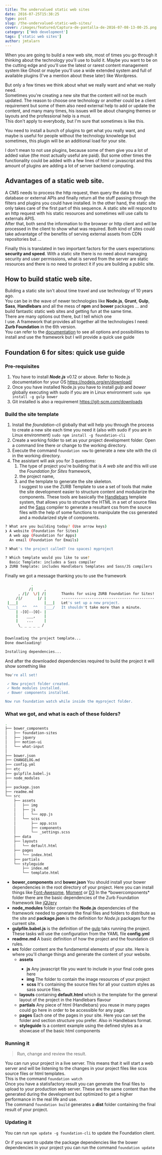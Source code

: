 ```yaml
---
title: The undervalued static web sites
date: 2016-07-25T15:38:25
type: post
slug: /the-undervalued-static-web-sites/
cover: /images/featured/Captura-de-pantalla-de-2016-07-08-13-00-25.png
category: ['Web development']
tags: ['static web sites']
author: jmtalarn
---
```


When you are going to build a new web site, most of times you go through it thinking about the technology you'll use to build it. Maybe you want to be on the cutting edge and you'll use the latest or rarest content management system like Ghost or maybe you'll use a wide extended system and full of available plugins (I've a mention about these later) like Wordpress.
<!--more-->

<p>But only a few times we think about what we really want and what we really need. <br />
Sometimes you're creating a new site that the content will not be much updated. The reason to choose one technology or another could be a client requirement but some of them also need external help to add or update the content, and many many times, his issues will be about changing themes or layouts and the professional help is a must. <br />
This don't apply to everybody, but I'm sure that sometimes is like this.</p>
<p>You need to install a bunch of plugins to get what you really want, and maybe is useful for people without the technology knowledge but sometimes, this plugin will be an additional load for your site.</p>
<p>I don't mean to not use plugins, because some of them give you a lot of added value (the most actually useful are paid). But some other times the functionality could be added with a few lines of html or javascript and this amount of plugins are adding a lot of server backend computing.</p>
<h2 id="advantagesofastaticwebsite">Advantages of a static web site.</h2>
<p>A CMS needs to process the http request, then query the data to the database or external APIs and finally return all the stuff passing through the filters and plugins you could have installed. In the other hand, the static site only takes care of the first part of this sequence. A static site will respond to an http request with his static resources and sometimes will use calls to externals APIS. <br />
After that, both send the information to the browser or http client and will be processed in the client to show what was required. Both kind of sites could take advantatge of the benefits of serving external assets from CDN repositories but ...</p>
<p>Finally this is translated in two important factors for the users expectations: <strong>security and speed</strong>. With a static site there is no need about managing security and user permissions, what is served from the server are static resources and there is no need to protect it if you are building a public site.</p>
<h2 id="howtobuildstaticwebsite">How to build static web site.</h2>
<p>Building a static site isn't about time travel and use technology of 10 years ago. <br />
You can be in the wave of newer technologies like <strong>Node.js</strong>, <strong>Grunt</strong>, <strong>Gulp</strong>, <strong>Sass</strong>, <strong>Handlebars</strong> and all the mess of <strong>npm</strong> and <strong>bower</strong> packages ... and build fantastic static web sites and getting fun at the same time. <br />
There are many options out there, but I tell which one <br />
I use. A framework that provides all together all the technologies I need: <strong>Zurb Foundation</strong> in the 6th version. <br />
You can refer to the <a href="http://foundation.zurb.com/">documentation</a> to see all options and possibilities to install and use the framework but I will provide a quick use guide</p>
<h2 id="spanidfoundation6forsitesquickuseguidefoundation6forsitesquickuseguidespan"><span id="foundation-6-for-sites-quick-use-guide">Foundation 6 for sites: quick use guide</span></h2>
<h3 id="prerequisites">Pre-requisites</h3>
<ol>
<li>You have to install <strong><em>Node.js</em></strong> v0.12 or above. Refer to Node.js  documentation for your OS <a href="https://nodejs.org/en/download/">https://nodejs.org/en/download/</a></li>
<li>Once you have installed Node.js you have to install <em>gulp</em> and <em>bower</em> globally executing with sudo if you are in Linux environment  <code>sudo npm install -g gulp bower</code></li>
<li>Git installed is also a requirement <a href="https://git-scm.com/downloads">https://git-scm.com/downloads</a></li>
</ol>
<h3 id="buildthesitetemplate">Build the site template</h3>
<ol>
<li>Install the <em>foundation-cli</em> globally that will help you through the process to create a new site each time you need it (also with sudo if you are in Linux environment) <code>sudo npm install -g foundation-cli</code>  </li>
<li>Create a working folder to set as your project development folder. Open a command line there or change to the working directory.  </li>
<li>Execute the command <code>foundation new</code> to generate a new site with the cli in the working directory.  </li>
<li>The assistant will ask you for 3 questions:
<ol>
<li>The type of project you're building that is <em>A web site</em> and this will use the <em>Foundation for Sites</em> framework,</li>
<li>the project name, </li>
<li>and the template to generate the site skeleton.<br />
I suggest to use the ZURB Template to use a set of tools that make the site development easier to structure content and modularize the components. These tools are basically the <a href="http://handlebarsjs.com/">Handlebars</a> template system, that allows you to structure the HTML in a set of source files and the <a href="http://sass-lang.com/">Sass</a> compiler to generate a resultant css from the source files with the help of some functions to manipulate the css generated and a modularized style of components.  </li>
</ol>
</li>
</ol>

```bash
? What are you building today? (Use arrow keys)
❯ A website (Foundation for Sites)
  A web app (Foundation for Apps)
  An email (Foundation for Emails)
```

```bash
? What's the project called? (no spaces) myproject
```

```bash
? Which template would you like to use?
  Basic Template: includes a Sass compiler
❯ ZURB Template: includes Handlebars templates and Sass/JS compilers
```

<p>Finally we got a message thanking you to use the framework</p>

```bash
            .
           /|     ,
      , /|/  \/| /|       Thanks for using ZURB Foundation for Sites!
     /|/       |/ |       -------------------------------------------
 |___|            |___|   Let's set up a new project.
 \___|  ^^   ^^   |___/   It shouldn't take more than a minute.
     | -[O]--[O]- |
     |    ___,    |
     |    ...     |
      \_ _ _ _ _ /


Downloading the project template...
Done downloading!

Installing dependencies...
```

<p>And after the downloaded dependencies required to build the project it will show something like </p>

```bash
You're all set!

 ✓ New project folder created.
 ✓ Node modules installed.
 ✓ Bower components installed.

Now run foundation watch while inside the myproject folder.
```

<h3 id="whatwegotandwhatiseachofthesefolders">What we got, and what is each of these folders?</h3>

```bash
.
├── bower_components
│   ├── foundation-sites
│   ├── jquery
│   ├── motion-ui
│   └── what-input
│ 
├── bower.json
├── CHANGELOG.md
├── config.yml
├── etc
├── gulpfile.babel.js
├── node_modules
│ 
├── package.json
├── readme.md
└── src
    ├── assets
    │   ├── img
    │   ├── js
    │   │   └── app.js
    │   └── scss
    │       ├── app.scss
    │       ├── components
    │       └── _settings.scss
    ├── data
    ├── layouts
    │   └── default.html
    ├── pages
    │   └── index.html
    ├── partials
    └── styleguide
        ├── index.md
        └── template.html
```

<ul>
<li><strong>bower_components</strong> and <strong>bower.json</strong> You should install your bower dependencies in the root directory of your project. Here you can install things like <a href="http://fontawesome.io/" target="\_blank">Font-Awesome</a>, <a href="http://momentjs.com/" target="\_blank">Moment</a> or <a href="https://d3js.org/" target="\_blank">D3</a> In the *bowercomponents* folder there are the basic dependencies of the Zurb Foundation framework like <a href="https://jquery.com/" target="\_blank">jQUery</a> </li>
<li><strong>node_modules</strong> folder contain the <strong>Node.js</strong> dependencies of the framework needed to generate the final files and folders to distribute as the site and <strong>package.json</strong> is the definition for <em>Node.js</em> packages for the current site. </li>
<li><strong>gulpfile.babel.js</strong> is the definition of the <a href="http://gulpjs.com/" target="\_blank">gulp</a> taks running the project. These tasks will use the configuration from the YAML file <strong>config.yml</strong> </li>
<li><strong>readme.md</strong> A basic definition of how the project and the foundation cli rules.</li>
<li><strong>src</strong> folder content are the fundamental elements of your site. Here is where you'll change things and generate the content of your website.
<ul>
<li><strong>assets</strong></p>
<ul>
<li> <strong>js</strong> Any javascript file you want to include in your final code goes here </li>
<li> <strong>img</strong> The folder to contain the image resources of your project</li>
<li> <strong>scss</strong> It's containing the source files for all your custom styles as sass source files. </li>
</ul>
</li>
<li><strong>layouts</strong> containing <strong>default.html</strong> which is the template for the general layout of the project in the Handlebars flavour</li>
<li><strong>partials</strong> Any piece of html (Handlebars) you reuse in many pages could go here in order to be accessible for any page.</li>
<li><strong>pages</strong> Each one of the pages in your site. Here you can set the folder and section structure you prefer. Also in Handlebars format.</li>
<li><strong>styleguide</strong> Is a content example using the defined styles as a showcase of the basic html components</li>
</ul>
</li>
</ul>

<h3 id="runningit">Running it</h3>

<blockquote>
<p>Run, change and review the result.</p>
</blockquote>

<p>You can run your project in a live server. This means that it will start a web server and will be listening to the changes in your project files like scss source files or html templates. <br />
This is the command <code>foundation watch</code> <br />
Once you have a statisfactory result you can generate the final files to upload to your production web server. These are the same content than the generated during the development but optimized to get a higher performance in the real life and use. <br />
The command <code>foundation build</code> generates a <strong>dist</strong> folder containing the final result of your project.</p>
<h3 id="updatingit">Updating it</h3>
<p>You can run <code>npm update -g foundation-cli</code> to update the Foundation client.</p>
<p>Or if you want to update the package dependencies like the bower dependencies in your project you can run the command <code>foundation update</code></p>
